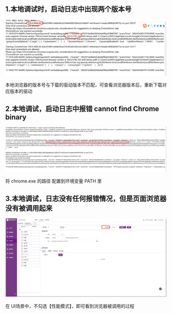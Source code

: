 ## 1.本地调试时，启动日志中出现两个版本号
![! UI测试-版本](../img/faq/UI测试本地调试版本不对.png)

本地浏览器的版本号与下载的驱动版本不匹配，可查看浏览器版本后，重新下载对应版本的驱动

## 2.本地调试，启动日志中报错 cannot find Chrome binary
![! UI测试-版本](../img/faq/UI测试本地调试找不到浏览器.jpg)

将 chrome.exe 的路径 配置到环境变量 PATH 里

## 3.本地调试，日志没有任何报错情况，但是页面浏览器没有被调用起来
![! UI测试-版本](../img/faq/UI测试不勾选性能测试.png)

在 UI场景中，不勾选【性能模式】，即可看到浏览器被调用的过程